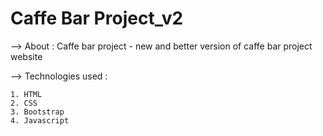 # Caffe Bar Project_v2

--> About : Caffe bar project - new and better version of caffe bar project website

--> Technologies used : 

    1. HTML
    2. CSS
    3. Bootstrap
    4. Javascript
